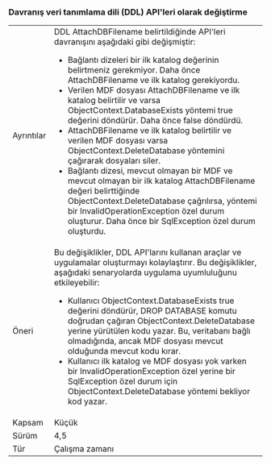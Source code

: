 ### <a name="change-in-behavior-in-data-definition-language-ddl-apis"></a>Davranış veri tanımlama dili (DDL) API'leri olarak değiştirme

|   |   |
|---|---|
|Ayrıntılar|DDL AttachDBFilename belirtildiğinde API'leri davranışını aşağıdaki gibi değişmiştir:<ul><li>Bağlantı dizeleri bir ilk katalog değerinin belirtmeniz gerekmiyor. Daha önce AttachDBFilename ve ilk katalog gerekiyordu.</li><li>Verilen MDF dosyası AttachDBFilename ve ilk katalog belirtilir ve varsa ObjectContext.DatabaseExists yöntemi true değerini döndürür. Daha önce false döndürdü.</li><li>AttachDBFilename ve ilk katalog belirtilir ve verilen MDF dosyası varsa ObjectContext.DeleteDatabase yöntemini çağırarak dosyaları siler.</li><li>Bağlantı dizesi, mevcut olmayan bir MDF ve mevcut olmayan bir ilk katalog AttachDBFilename değeri belirttiğinde ObjectContext.DeleteDatabase çağrılırsa, yöntemi bir InvalidOperationException özel durum oluşturur. Daha önce bir SqlException özel durum oluşturdu.</li></ul>|
|Öneri|Bu değişiklikler, DDL API'larını kullanan araçlar ve uygulamalar oluşturmayı kolaylaştırır. Bu değişiklikler, aşağıdaki senaryolarda uygulama uyumluluğunu etkileyebilir:<ul><li>Kullanıcı ObjectContext.DatabaseExists true değerini döndürür, DROP DATABASE komutu doğrudan çağıran ObjectContext.DeleteDatabase yerine yürütülen kodu yazar. Bu, veritabanı bağlı olmadığında, ancak MDF dosyası mevcut olduğunda mevcut kodu kırar.</li><li>Kullanıcı ilk katalog ve MDF dosyası yok varken bir InvalidOperationException özel yerine bir SqlException özel durum için ObjectContext.DeleteDatabase yöntemi bekliyor kod yazar.</li></ul>|
|Kapsam|Küçük|
|Sürüm|4,5|
|Tür|Çalışma zamanı|

